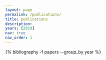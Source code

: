 ```yaml
---
layout: page
permalink: /publications/
title: publications
description: 
years: [2019]
nav: true
nav_order: 1
---
```


<!-- _pages/publications.md -->
<div class="publications">

<!-- {% for y in page.years %} -->
  <!-- <h2 class="year">{{y}}</h2> -->
  {% bibliography -f papers --group_by year %}
<!-- {% endfor %} -->

</div>
